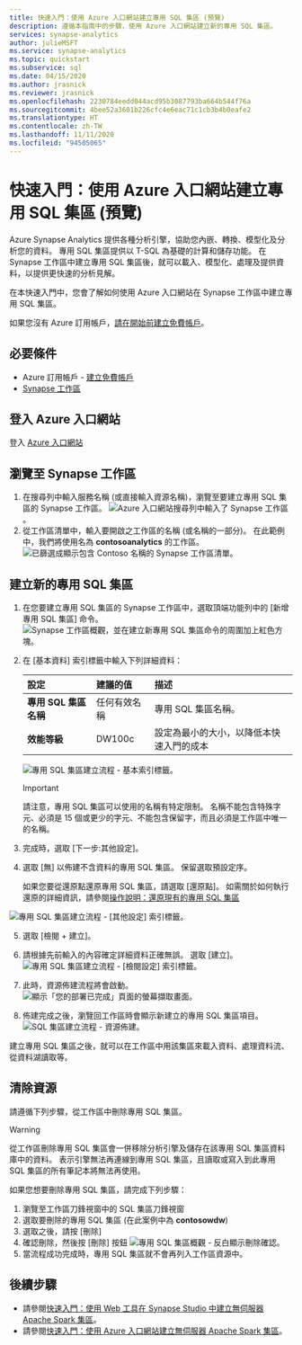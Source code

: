 ```yaml
---
title: 快速入門：使用 Azure 入口網站建立專用 SQL 集區 (預覽)
description: 遵循本指南中的步驟，使用 Azure 入口網站建立新的專用 SQL 集區。
services: synapse-analytics
author: julieMSFT
ms.service: synapse-analytics
ms.topic: quickstart
ms.subservice: sql
ms.date: 04/15/2020
ms.author: jrasnick
ms.reviewer: jrasnick
ms.openlocfilehash: 2230784eedd044acd95b3087793ba664b544f76a
ms.sourcegitcommit: 4bee52a3601b226cfc4e6eac71c1cb3b4b0eafe2
ms.translationtype: HT
ms.contentlocale: zh-TW
ms.lasthandoff: 11/11/2020
ms.locfileid: "94505065"
---
```

# <a name="quickstart-create-a-dedicated-sql-pool-preview-using-the-azure-portal"></a>快速入門：使用 Azure 入口網站建立專用 SQL 集區 (預覽)

Azure Synapse Analytics 提供各種分析引擎，協助您內嵌、轉換、模型化及分析您的資料。 專用 SQL 集區提供以 T-SQL 為基礎的計算和儲存功能。 在 Synapse 工作區中建立專用 SQL 集區後，就可以載入、模型化、處理及提供資料，以提供更快速的分析見解。

在本快速入門中，您會了解如何使用 Azure 入口網站在 Synapse 工作區中建立專用 SQL 集區。

如果您沒有 Azure 訂用帳戶，[請在開始前建立免費帳戶](https://azure.microsoft.com/free/)。

## <a name="prerequisites"></a>必要條件

- Azure 訂用帳戶 - [建立免費帳戶](https://azure.microsoft.com/free/)
- [Synapse 工作區](./quickstart-create-workspace.md)

## <a name="sign-in-to-the-azure-portal"></a>登入 Azure 入口網站

登入 [Azure 入口網站](https://portal.azure.com/)

## <a name="navigate-to-the-synapse-workspace"></a>瀏覽至 Synapse 工作區

1. 在搜尋列中輸入服務名稱 (或直接輸入資源名稱)，瀏覽至要建立專用 SQL 集區的 Synapse 工作區。
![Azure 入口網站搜尋列中輸入了 Synapse 工作區](media/quickstart-create-sql-pool/create-sql-pool-00a.png)。 
1. 從工作區清單中，輸入要開啟之工作區的名稱 (或名稱的一部分)。 在此範例中，我們將使用名為 **contosoanalytics** 的工作區。
![已篩選成顯示包含 Contoso 名稱的 Synapse 工作區清單。](media/quickstart-create-sql-pool/create-sql-pool-00b.png)

## <a name="create-new-dedicated-sql-pool"></a>建立新的專用 SQL 集區

1. 在您要建立專用 SQL 集區的 Synapse 工作區中，選取頂端功能列中的 [新增專用 SQL 集區] 命令。
![Synapse 工作區概觀，並在建立新專用 SQL 集區命令的周圍加上紅色方塊。](media/quickstart-create-sql-pool/create-sql-pool-portal-01.png)
2. 在 [基本資料] 索引標籤中輸入下列詳細資料：

    | 設定 | 建議的值 | 描述 |
    | :------ | :-------------- | :---------- |
    | **專用 SQL 集區名稱** | 任何有效名稱 | 專用 SQL 集區名稱。 |
    | **效能等級** | DW100c | 設定為最小的大小，以降低本快速入門的成本 |

  
    ![專用 SQL 集區建立流程 - 基本索引標籤。](media/quickstart-create-sql-pool/create-sql-pool-portal-02.png)

    > [!IMPORTANT]
    > 請注意，專用 SQL 集區可以使用的名稱有特定限制。 名稱不能包含特殊字元、必須是 15 個或更少的字元、不能包含保留字，而且必須是工作區中唯一的名稱。

3. 完成時，選取 [下一步:其他設定]。
4. 選取 [無] 以佈建不含資料的專用 SQL 集區。 保留選取預設定序。

    如果您要從還原點還原專用 SQL 集區，請選取 [還原點]。 如需關於如何執行還原的詳細資訊，請參閱[操作說明：還原現有的專用 SQL 集區](backuprestore/restore-sql-pool.md)

![專用 SQL 集區建立流程 - [其他設定] 索引標籤。](media/quickstart-create-sql-pool/create-sql-pool-portal-03.png)

5. 選取 [檢閱 + 建立]。
6. 請根據先前輸入的內容確定詳細資料正確無誤。 選取 [建立]。
![專用 SQL 集區建立流程 - [檢閱設定] 索引標籤。](media/quickstart-create-sql-pool/create-sql-pool-portal-04.png)

7. 此時，資源佈建流程將會啟動。
 ![顯示「您的部署已完成」頁面的螢幕擷取畫面。](media/quickstart-create-sql-pool/create-sql-pool-portal-06.png)

8. 佈建完成之後，瀏覽回工作區時會顯示新建立的專用 SQL 集區項目。
 ![SQL 集區建立流程 - 資源佈建。](media/quickstart-create-sql-pool/create-sql-pool-studio-27.png)



建立專用 SQL 集區之後，就可以在工作區中用該集區來載入資料、處理資料流、從資料湖讀取等。

## <a name="clean-up-resources"></a>清除資源

請遵循下列步驟，從工作區中刪除專用 SQL 集區。
> [!WARNING]
> 從工作區刪除專用 SQL 集區會一併移除分析引擎及儲存在該專用 SQL 集區資料庫中的資料。 表示引擎無法再連線到專用 SQL 集區，且讀取或寫入到此專用 SQL 集區的所有筆記本將無法再使用。

如果您想要刪除專用 SQL 集區，請完成下列步驟：

1. 瀏覽至工作區刀鋒視窗中的 SQL 集區刀鋒視窗
1. 選取要刪除的專用 SQL 集區 (在此案例中為 **contosowdw**)
1. 選取之後，請按 [刪除]
1. 確認刪除，然後按 [刪除] 按鈕 ![專用 SQL 集區概觀 - 反白顯示刪除確認。](media/quickstart-create-sql-pool/create-sql-pool-portal-11.png)
1. 當流程成功完成時，專用 SQL 集區就不會再列入工作區資源中。

## <a name="next-steps"></a>後續步驟

- 請參閱[快速入門：使用 Web 工具在 Synapse Studio 中建立無伺服器 Apache Spark 集區](quickstart-apache-spark-notebook.md)。
- 請參閱[快速入門：使用 Azure 入口網站建立無伺服器 Apache Spark 集區](quickstart-create-apache-spark-pool-portal.md)。
